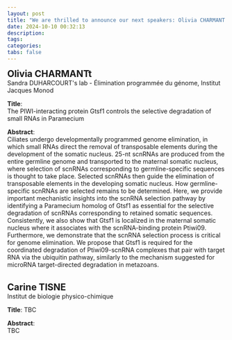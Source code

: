 ```yaml
---
layout: post
title: "We are thrilled to announce our next speakers: Olivia CHARMANT and Carine TISNE" 
date: 2024-10-10 00:32:13
description: 
tags: 
categories: 
tabs: false
---
```

<span style="font-size: 1.5em;"><strong>Olivia CHARMANTt</strong></span><br>
Sandra DUHARCOURT's lab - Élimination programmée du génome, Institut Jacques Monod 

**Title**:  
The PIWI-interacting protein Gtsf1 controls the selective degradation of small RNAs in Paramecium

**Abstract**:  
Ciliates undergo developmentally programmed genome elimination, in which small RNAs direct the removal of transposable elements during the development of the somatic nucleus. 25-nt scnRNAs are produced from the entire germline genome and transported to the maternal somatic nucleus, where selection of scnRNAs corresponding to germline-specific sequences is thought to take place. Selected scnRNAs then guide the elimination of transposable elements in the developing somatic nucleus. How germline-specific scnRNAs are selected remains to be determined. Here, we provide important mechanistic insights into the scnRNA selection pathway by identifying a Paramecium homolog of Gtsf1 as essential for the selective degradation of scnRNAs corresponding to retained somatic sequences. Consistently, we also show that Gtsf1 is localized in the maternal somatic nucleus where it associates with the scnRNA-binding protein Ptiwi09. Furthermore, we demonstrate that the scnRNA selection process is critical for genome elimination. We propose that Gtsf1 is required for the coordinated degradation of Ptiwi09-scnRNA complexes that pair with target RNA via the ubiquitin pathway, similarly to the mechanism suggested for microRNA target-directed degradation in metazoans.<br><br>


<span style="font-size: 1.5em;"><strong>Carine TISNE</strong></span><br>
Institut de biologie physico-chimique

**Title**:
TBC

**Abstract**:  
TBC
